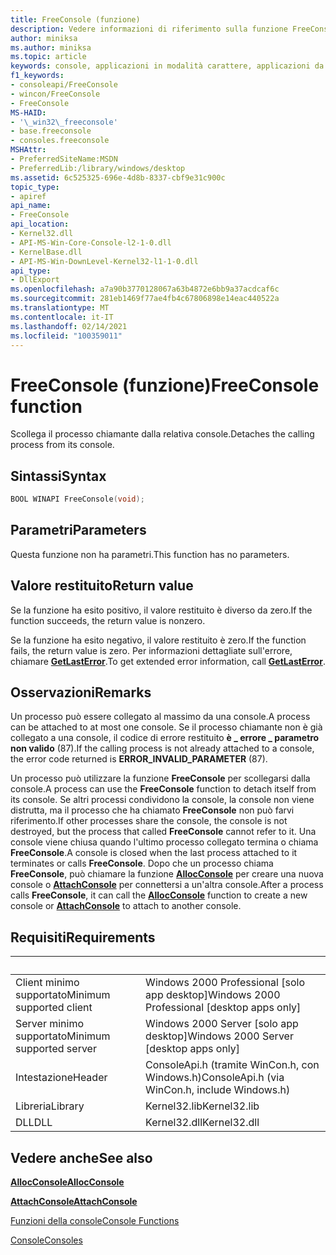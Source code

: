 ```yaml
---
title: FreeConsole (funzione)
description: Vedere informazioni di riferimento sulla funzione FreeConsole, che scollega il processo chiamante dalla relativa console.
author: miniksa
ms.author: miniksa
ms.topic: article
keywords: console, applicazioni in modalità carattere, applicazioni da riga di comando, applicazioni di terminale, api della console
f1_keywords:
- consoleapi/FreeConsole
- wincon/FreeConsole
- FreeConsole
MS-HAID:
- '\_win32\_freeconsole'
- base.freeconsole
- consoles.freeconsole
MSHAttr:
- PreferredSiteName:MSDN
- PreferredLib:/library/windows/desktop
ms.assetid: 6c525325-696e-4d8b-8337-cbf9e31c900c
topic_type:
- apiref
api_name:
- FreeConsole
api_location:
- Kernel32.dll
- API-MS-Win-Core-Console-l2-1-0.dll
- KernelBase.dll
- API-MS-Win-DownLevel-Kernel32-l1-1-0.dll
api_type:
- DllExport
ms.openlocfilehash: a7a90b3770128067a63b4872e6bb9a37acdcaf6c
ms.sourcegitcommit: 281eb1469f77ae4fb4c67806898e14eac440522a
ms.translationtype: MT
ms.contentlocale: it-IT
ms.lasthandoff: 02/14/2021
ms.locfileid: "100359011"
---
```

# <a name="freeconsole-function"></a><span data-ttu-id="8223d-104">FreeConsole (funzione)</span><span class="sxs-lookup"><span data-stu-id="8223d-104">FreeConsole function</span></span>

<span data-ttu-id="8223d-105">Scollega il processo chiamante dalla relativa console.</span><span class="sxs-lookup"><span data-stu-id="8223d-105">Detaches the calling process from its console.</span></span>

## <a name="syntax"></a><span data-ttu-id="8223d-106">Sintassi</span><span class="sxs-lookup"><span data-stu-id="8223d-106">Syntax</span></span>

```C
BOOL WINAPI FreeConsole(void);
```

## <a name="parameters"></a><span data-ttu-id="8223d-107">Parametri</span><span class="sxs-lookup"><span data-stu-id="8223d-107">Parameters</span></span>

<span data-ttu-id="8223d-108">Questa funzione non ha parametri.</span><span class="sxs-lookup"><span data-stu-id="8223d-108">This function has no parameters.</span></span>

## <a name="return-value"></a><span data-ttu-id="8223d-109">Valore restituito</span><span class="sxs-lookup"><span data-stu-id="8223d-109">Return value</span></span>

<span data-ttu-id="8223d-110">Se la funzione ha esito positivo, il valore restituito è diverso da zero.</span><span class="sxs-lookup"><span data-stu-id="8223d-110">If the function succeeds, the return value is nonzero.</span></span>

<span data-ttu-id="8223d-111">Se la funzione ha esito negativo, il valore restituito è zero.</span><span class="sxs-lookup"><span data-stu-id="8223d-111">If the function fails, the return value is zero.</span></span> <span data-ttu-id="8223d-112">Per informazioni dettagliate sull'errore, chiamare [**GetLastError**](/windows/win32/api/errhandlingapi/nf-errhandlingapi-getlasterror).</span><span class="sxs-lookup"><span data-stu-id="8223d-112">To get extended error information, call [**GetLastError**](/windows/win32/api/errhandlingapi/nf-errhandlingapi-getlasterror).</span></span>

## <a name="remarks"></a><span data-ttu-id="8223d-113">Osservazioni</span><span class="sxs-lookup"><span data-stu-id="8223d-113">Remarks</span></span>

<span data-ttu-id="8223d-114">Un processo può essere collegato al massimo da una console.</span><span class="sxs-lookup"><span data-stu-id="8223d-114">A process can be attached to at most one console.</span></span> <span data-ttu-id="8223d-115">Se il processo chiamante non è già collegato a una console, il codice di errore restituito **è \_ errore \_ parametro non valido** (87).</span><span class="sxs-lookup"><span data-stu-id="8223d-115">If the calling process is not already attached to a console, the error code returned is **ERROR\_INVALID\_PARAMETER** (87).</span></span>

<span data-ttu-id="8223d-116">Un processo può utilizzare la funzione **FreeConsole** per scollegarsi dalla console.</span><span class="sxs-lookup"><span data-stu-id="8223d-116">A process can use the **FreeConsole** function to detach itself from its console.</span></span> <span data-ttu-id="8223d-117">Se altri processi condividono la console, la console non viene distrutta, ma il processo che ha chiamato **FreeConsole** non può farvi riferimento.</span><span class="sxs-lookup"><span data-stu-id="8223d-117">If other processes share the console, the console is not destroyed, but the process that called **FreeConsole** cannot refer to it.</span></span> <span data-ttu-id="8223d-118">Una console viene chiusa quando l'ultimo processo collegato termina o chiama **FreeConsole**.</span><span class="sxs-lookup"><span data-stu-id="8223d-118">A console is closed when the last process attached to it terminates or calls **FreeConsole**.</span></span> <span data-ttu-id="8223d-119">Dopo che un processo chiama **FreeConsole**, può chiamare la funzione [**AllocConsole**](allocconsole.md) per creare una nuova console o [**AttachConsole**](attachconsole.md) per connettersi a un'altra console.</span><span class="sxs-lookup"><span data-stu-id="8223d-119">After a process calls **FreeConsole**, it can call the [**AllocConsole**](allocconsole.md) function to create a new console or [**AttachConsole**](attachconsole.md) to attach to another console.</span></span>

## <a name="requirements"></a><span data-ttu-id="8223d-120">Requisiti</span><span class="sxs-lookup"><span data-stu-id="8223d-120">Requirements</span></span>

| &nbsp; | &nbsp; |
|-|-|
| <span data-ttu-id="8223d-121">Client minimo supportato</span><span class="sxs-lookup"><span data-stu-id="8223d-121">Minimum supported client</span></span> | <span data-ttu-id="8223d-122">Windows 2000 Professional \[solo app desktop\]</span><span class="sxs-lookup"><span data-stu-id="8223d-122">Windows 2000 Professional \[desktop apps only\]</span></span> |
| <span data-ttu-id="8223d-123">Server minimo supportato</span><span class="sxs-lookup"><span data-stu-id="8223d-123">Minimum supported server</span></span> | <span data-ttu-id="8223d-124">Windows 2000 Server \[solo app desktop\]</span><span class="sxs-lookup"><span data-stu-id="8223d-124">Windows 2000 Server \[desktop apps only\]</span></span> |
| <span data-ttu-id="8223d-125">Intestazione</span><span class="sxs-lookup"><span data-stu-id="8223d-125">Header</span></span> | <span data-ttu-id="8223d-126">ConsoleApi.h (tramite WinCon.h, con Windows.h)</span><span class="sxs-lookup"><span data-stu-id="8223d-126">ConsoleApi.h (via WinCon.h, include Windows.h)</span></span> |
| <span data-ttu-id="8223d-127">Libreria</span><span class="sxs-lookup"><span data-stu-id="8223d-127">Library</span></span> | <span data-ttu-id="8223d-128">Kernel32.lib</span><span class="sxs-lookup"><span data-stu-id="8223d-128">Kernel32.lib</span></span> |
| <span data-ttu-id="8223d-129">DLL</span><span class="sxs-lookup"><span data-stu-id="8223d-129">DLL</span></span> | <span data-ttu-id="8223d-130">Kernel32.dll</span><span class="sxs-lookup"><span data-stu-id="8223d-130">Kernel32.dll</span></span> |

## <a name="see-also"></a><span data-ttu-id="8223d-131">Vedere anche</span><span class="sxs-lookup"><span data-stu-id="8223d-131">See also</span></span>

[<span data-ttu-id="8223d-132">**AllocConsole**</span><span class="sxs-lookup"><span data-stu-id="8223d-132">**AllocConsole**</span></span>](allocconsole.md)

[<span data-ttu-id="8223d-133">**AttachConsole**</span><span class="sxs-lookup"><span data-stu-id="8223d-133">**AttachConsole**</span></span>](attachconsole.md)

[<span data-ttu-id="8223d-134">Funzioni della console</span><span class="sxs-lookup"><span data-stu-id="8223d-134">Console Functions</span></span>](console-functions.md)

[<span data-ttu-id="8223d-135">Console</span><span class="sxs-lookup"><span data-stu-id="8223d-135">Consoles</span></span>](consoles.md)